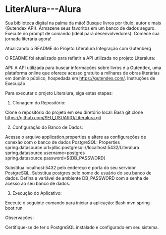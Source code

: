 # LiterAlura---Alura
Sua biblioteca digital na palma da mão!  Busque livros por título, autor e mais (Gutendex API). Armazene seus favoritos em um banco de dados seguro. Execute no prompt de comando (ideal para desenvolvedores). Comece sua jornada literária agora!


Atualizando o README do Projeto Literalura
Integração com Gutenberg

O README foi atualizado para refletir a API utilizada no projeto Literalura:

API: A API utilizada para buscar informações sobre livros é a Gutendex, uma plataforma online que oferece acesso gratuito a milhares de obras literárias em domínio público, hospedada em https://gutendex.com/.
Instruções de Execução

Para executar o projeto Literalura, siga estas etapas:

1. Clonagem do Repositório:

Clone o repositório do projeto em seu diretório local:
Bash
git clone https://github.com/SEU_USUARIO/Literalura.git

2. Configuração do Banco de Dados:

Acesse o arquivo application.properties e altere as configurações de conexão com o banco de dados PostgreSQL:
Properties
spring.datasource.url=jdbc:postgresql://localhost:5432/Literalura
spring.datasource.username=postgres
spring.datasource.password=${DB_PASSWORD}

Substitua localhost:5432 pelo endereço e porta do seu servidor PostgreSQL.
Substitua postgres pelo nome de usuário do seu banco de dados.
Defina a variável de ambiente DB_PASSWORD com a senha de acesso ao seu banco de dados.

3. Execução do Aplicativo:

Execute o seguinte comando para iniciar a aplicação:
Bash
mvn spring-boot:run

Observações:

Certifique-se de ter o PostgreSQL instalado e configurado em seu sistema.
